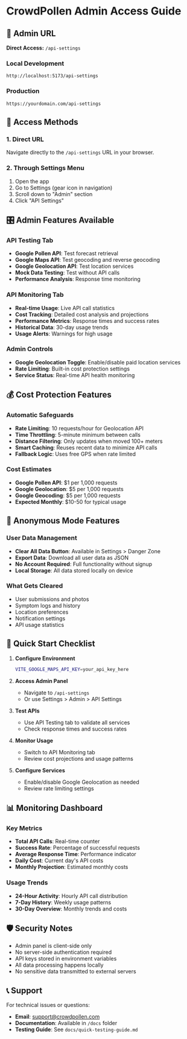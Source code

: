 # CrowdPollen Admin Access Guide

## 🔗 Admin URL

**Direct Access:** `/api-settings`

### Local Development
```
http://localhost:5173/api-settings
```

### Production
```
https://yourdomain.com/api-settings
```

## 📱 Access Methods

### 1. Direct URL
Navigate directly to the `/api-settings` URL in your browser.

### 2. Through Settings Menu
1. Open the app
2. Go to Settings (gear icon in navigation)
3. Scroll down to "Admin" section
4. Click "API Settings"

## 🎛️ Admin Features Available

### API Testing Tab
- **Google Pollen API**: Test forecast retrieval
- **Google Maps API**: Test geocoding and reverse geocoding
- **Google Geolocation API**: Test location services
- **Mock Data Testing**: Test without API calls
- **Performance Analysis**: Response time monitoring

### API Monitoring Tab
- **Real-time Usage**: Live API call statistics
- **Cost Tracking**: Detailed cost analysis and projections
- **Performance Metrics**: Response times and success rates
- **Historical Data**: 30-day usage trends
- **Usage Alerts**: Warnings for high usage

### Admin Controls
- **Google Geolocation Toggle**: Enable/disable paid location services
- **Rate Limiting**: Built-in cost protection settings
- **Service Status**: Real-time API health monitoring

## 💰 Cost Protection Features

### Automatic Safeguards
- **Rate Limiting**: 10 requests/hour for Geolocation API
- **Time Throttling**: 5-minute minimum between calls
- **Distance Filtering**: Only updates when moved 100+ meters
- **Smart Caching**: Reuses recent data to minimize API calls
- **Fallback Logic**: Uses free GPS when rate limited

### Cost Estimates
- **Google Pollen API**: $1 per 1,000 requests
- **Google Geolocation**: $5 per 1,000 requests  
- **Google Geocoding**: $5 per 1,000 requests
- **Expected Monthly**: $10-50 for typical usage

## 🔧 Anonymous Mode Features

### User Data Management
- **Clear All Data Button**: Available in Settings > Danger Zone
- **Export Data**: Download all user data as JSON
- **No Account Required**: Full functionality without signup
- **Local Storage**: All data stored locally on device

### What Gets Cleared
- User submissions and photos
- Symptom logs and history
- Location preferences
- Notification settings
- API usage statistics

## 🚀 Quick Start Checklist

1. **Configure Environment**
   ```bash
   VITE_GOOGLE_MAPS_API_KEY=your_api_key_here
   ```

2. **Access Admin Panel**
   - Navigate to `/api-settings`
   - Or use Settings > Admin > API Settings

3. **Test APIs**
   - Use API Testing tab to validate all services
   - Check response times and success rates

4. **Monitor Usage**
   - Switch to API Monitoring tab
   - Review cost projections and usage patterns

5. **Configure Services**
   - Enable/disable Google Geolocation as needed
   - Review rate limiting settings

## 📊 Monitoring Dashboard

### Key Metrics
- **Total API Calls**: Real-time counter
- **Success Rate**: Percentage of successful requests
- **Average Response Time**: Performance indicator
- **Daily Cost**: Current day's API costs
- **Monthly Projection**: Estimated monthly costs

### Usage Trends
- **24-Hour Activity**: Hourly API call distribution
- **7-Day History**: Weekly usage patterns
- **30-Day Overview**: Monthly trends and costs

## 🛡️ Security Notes

- Admin panel is client-side only
- No server-side authentication required
- API keys stored in environment variables
- All data processing happens locally
- No sensitive data transmitted to external servers

## 📞 Support

For technical issues or questions:
- **Email**: support@crowdpollen.com
- **Documentation**: Available in `/docs` folder
- **Testing Guide**: See `docs/quick-testing-guide.md`
